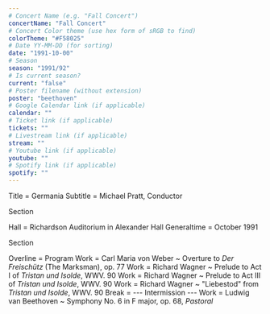 ```yaml
---
# Concert Name (e.g. "Fall Concert")
concertName: "Fall Concert"
# Concert Color theme (use hex form of sRGB to find)
colorTheme: "#F58025"
# Date YY-MM-DD (for sorting)
date: "1991-10-00"
# Season
season: "1991/92"
# Is current season?
current: "false"
# Poster filename (without extension)
poster: "beethoven"
# Google Calendar link (if applicable)
calendar: ""
# Ticket link (if applicable)
tickets: ""
# Livestream link (if applicable)
stream: ""
# Youtube link (if applicable)
youtube: ""
# Spotify link (if applicable)
spotify: ""
---
```

Title = Germania
Subtitle = Michael Pratt, Conductor

Section

Hall = Richardson Auditorium in Alexander Hall
Generaltime = October 1991

Section

Overline = Program
Work = Carl Maria von Weber ~ Overture to *Der Freischütz* (The Marksman), op. 77
Work = Richard Wagner ~ Prelude to Act I of *Tristan und Isolde*, WWV. 90
Work = Richard Wagner ~ Prelude to Act III of *Tristan und Isolde*, WWV. 90
Work = Richard Wagner ~ "Liebestod" from *Tristan und Isolde*, WWV. 90
Break = --- Intermission ---
Work = Ludwig van Beethoven ~ Symphony No. 6 in F major, op. 68, *Pastoral*
